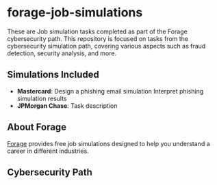 # forage-job-simulations
These are Job simulation tasks completed as part of the Forage cybersecurity path. This repository is focused on tasks from the cybersecurity simulation path, covering various aspects such as fraud detection, security analysis, and more.

## Simulations Included
- **Mastercard**:
    Design a phishing email simulation
    Interpret phishing simulation results
- **JPMorgan Chase**: Task description

## About Forage
[Forage](https://www.theforage.com/) provides free job simulations designed to help you understand a career in different industries.

## Cybersecurity Path
